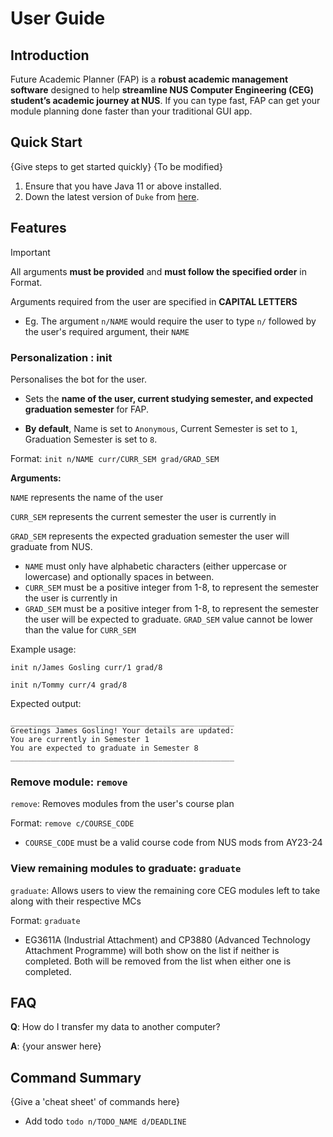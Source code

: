 # User Guide

## Introduction

Future Academic Planner (FAP) is a **robust academic management software** designed to help **streamline NUS Computer
Engineering (CEG) student’s academic journey at NUS**. If you can type fast, FAP can get your module planning done
faster than your traditional GUI app.

## Quick Start

{Give steps to get started quickly} {To be modified}

1. Ensure that you have Java 11 or above installed.
1. Down the latest version of `Duke` from [here](http://link.to/duke).

## Features

> [!IMPORTANT]  
> All arguments **must be provided** and **must follow the specified order** in Format.
>
> Arguments required from the user are specified in **CAPITAL LETTERS**
> - Eg. The argument `n/NAME` would require the user to type `n/` followed by the user's required argument, their `NAME`

### Personalization : init

Personalises the bot for the user.

- Sets the **name of the user, current studying semester, and expected graduation semester** for FAP.

- **By default**, Name is set to `Anonymous`, Current Semester is set to `1`, Graduation Semester is set to `8`.

Format: `init n/NAME curr/CURR_SEM grad/GRAD_SEM`

**Arguments:**

`NAME` represents the name of the user

`CURR_SEM` represents the current semester the user is currently in

`GRAD_SEM` represents the expected graduation semester the user will graduate from NUS.

* `NAME` must only have alphabetic characters (either uppercase or lowercase) and optionally spaces in between.
* `CURR_SEM` must be a positive integer from 1-8, to represent the semester the user is currently in
* `GRAD_SEM` must be a positive integer from 1-8, to represent the semester the user will be expected to
  graduate. `GRAD_SEM` value cannot be lower than the value for `CURR_SEM`

Example usage:

`init n/James Gosling curr/1 grad/8`

`init n/Tommy curr/4 grad/8`

Expected output:

```
__________________________________________________
Greetings James Gosling! Your details are updated:
You are currently in Semester 1
You are expected to graduate in Semester 8
__________________________________________________
```

### Remove module: `remove`

`remove`: Removes modules from the user's course plan

Format: `remove c/COURSE_CODE`

- `COURSE_CODE` must be a valid course code from NUS mods from AY23-24

### View remaining modules to graduate: `graduate`

`graduate`: Allows users to view the remaining core CEG modules left to take along with their respective MCs

Format: `graduate`

- EG3611A (Industrial Attachment) and CP3880 (Advanced Technology Attachment Programme) will both show on the list if
  neither is completed. Both will be removed from the list when either one is completed.

## FAQ

**Q**: How do I transfer my data to another computer?

**A**: {your answer here}

## Command Summary

{Give a 'cheat sheet' of commands here}

* Add todo `todo n/TODO_NAME d/DEADLINE`
